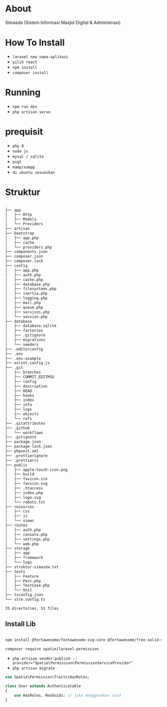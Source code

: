 # About
<p>Simasda (Sistem Informasi Masjid Digital & Administrasi)</p>

# How To Install

- `laravel new nama-aplikasi`
- `pilih react`
- `npm install`
- `composer install`

# Running

- `npm run dev`
- `php artisan serve` 

# prequisit

- `php 8`
- `node js`
- `mysql / sqlite`
- `psql`
- `mamp/xampp`
- `di ubuntu sesuaikan`

# Struktur

```bash
.
├── app
│   ├── Http
│   ├── Models
│   └── Providers
├── artisan
├── bootstrap
│   ├── app.php
│   ├── cache
│   └── providers.php
├── components.json
├── composer.json
├── composer.lock
├── config
│   ├── app.php
│   ├── auth.php
│   ├── cache.php
│   ├── database.php
│   ├── filesystems.php
│   ├── inertia.php
│   ├── logging.php
│   ├── mail.php
│   ├── queue.php
│   ├── services.php
│   └── session.php
├── database
│   ├── database.sqlite
│   ├── factories
│   ├── .gitignore
│   ├── migrations
│   └── seeders
├── .editorconfig
├── .env
├── .env.example
├── eslint.config.js
├── .git
│   ├── branches
│   ├── COMMIT_EDITMSG
│   ├── config
│   ├── description
│   ├── HEAD
│   ├── hooks
│   ├── index
│   ├── info
│   ├── logs
│   ├── objects
│   └── refs
├── .gitattributes
├── .github
│   └── workflows
├── .gitignore
├── package.json
├── package-lock.json
├── phpunit.xml
├── .prettierignore
├── .prettierrc
├── public
│   ├── apple-touch-icon.png
│   ├── build
│   ├── favicon.ico
│   ├── favicon.svg
│   ├── .htaccess
│   ├── index.php
│   ├── logo.svg
│   └── robots.txt
├── resources
│   ├── css
│   ├── js
│   └── views
├── routes
│   ├── auth.php
│   ├── console.php
│   ├── settings.php
│   └── web.php
├── storage
│   ├── app
│   ├── framework
│   └── logs
├── struktur-simasda.txt
├── tests
│   ├── Feature
│   ├── Pest.php
│   ├── TestCase.php
│   └── Unit
├── tsconfig.json
└── vite.config.ts

35 directories, 51 files

```

## Install Lib

```bash

npm install @fortawesome/fontawesome-svg-core @fortawesome/free-solid-svg-icons @fortawesome/free-brands-svg-icons @fortawesome/react-fontawesome

```

```bash
composer require spatie/laravel-permission
```

- `php artisan vendor:publish --provider="Spatie\Permission\PermissionServiceProvider"`
- `php artisan migrate`

```php
use Spatie\Permission\Traits\HasRoles;

class User extends Authenticatable
{
    use HasRoles, HasUuids; // jika menggunakan uuid
}

```
